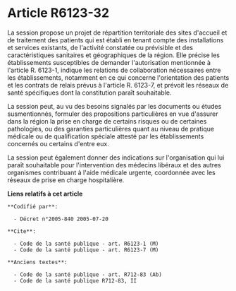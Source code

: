 # Article R6123-32

La session propose un projet de répartition territoriale des sites d'accueil et de traitement des patients qui est établi en
tenant compte des installations et services existants, de l'activité constatée ou prévisible et des caractéristiques
sanitaires et géographiques de la région. Elle précise les établissements susceptibles de demander l'autorisation mentionnée
à l'article R. 6123-1, indique les relations de collaboration nécessaires entre les établissements, notamment en ce qui
concerne l'orientation des patients et les contrats de relais prévus à l'article R. 6123-7, et prévoit les réseaux de santé
spécifiques dont la constitution paraît souhaitable.

La session peut, au vu des besoins signalés par les documents ou études susmentionnés, formuler des propositions
particulières en vue d'assurer dans la région la prise en charge de certains risques ou de certaines pathologies, ou des
garanties particulières quant au niveau de pratique médicale ou de qualification spéciale attesté par les établissements
concernés ou certains d'entre eux.

La session peut également donner des indications sur l'organisation qui lui paraît souhaitable pour l'intervention des
médecins libéraux et des autres organismes contribuant à l'aide médicale urgente, coordonnée avec les réseaux de prise en
charge hospitalière.

**Liens relatifs à cet article**

	**Codifié par**:

	  - Décret n°2005-840 2005-07-20

	**Cite**:

	  - Code de la santé publique - art. R6123-1 (M)
	  - Code de la santé publique - art. R6123-7 (M)

	**Anciens textes**:

	  - Code de la santé publique - art. R712-83 (Ab)
	  - Code de la santé publique R712-83, II
